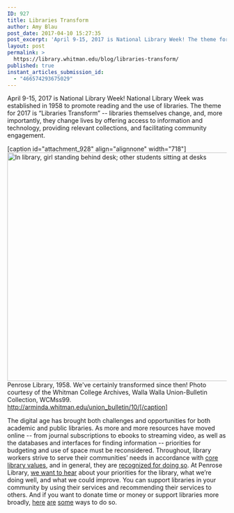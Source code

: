 ```yaml
---
ID: 927
title: Libraries Transform
author: Amy Blau
post_date: 2017-04-10 15:27:35
post_excerpt: 'April 9-15, 2017 is National Library Week! The theme for 2017 is “Libraries Transform” -- libraries themselves change, and, more importantly, they change lives by offering access to information and technology, providing relevant collections, and facilitating community engagement.'
layout: post
permalink: >
  https://library.whitman.edu/blog/libraries-transform/
published: true
instant_articles_submission_id:
  - "466574293675029"
---
```

April 9-15, 2017 is National Library Week! National Library Week was established in 1958 to promote reading and the use of libraries. The theme for 2017 is “Libraries Transform” -- libraries themselves change, and, more importantly, they change lives by offering access to information and technology, providing relevant collections, and facilitating community engagement.

[caption id="attachment_928" align="alignnone" width="718"]<img class="wp-image-928 size-full" src="https://library.whitman.edu/blog/wp-content/uploads/sites/4/2017/04/PenroseLibrary1958.jpg" alt="In library, girl standing behind desk; other students sitting at desks" width="718" height="524" /> Penrose Library, 1958. We've certainly transformed since then! Photo courtesy of the Whitman College Archives, Walla Walla Union-Bulletin Collection, WCMss99. http://arminda.whitman.edu/union_bulletin/10/[/caption]

The digital age has brought both challenges and opportunities for both academic and public libraries. As more and more resources have moved online -- from journal subscriptions to ebooks to streaming video, as well as the databases and interfaces for finding information -- priorities for budgeting and use of space must be reconsidered. Throughout, library workers strive to serve their communities’ needs in accordance with <a href="http://www.ala.org/advocacy/intfreedom/statementspols/corevalues">core library values</a>, and in general, they are <a href="http://www.pewinternet.org/2016/09/09/libraries-2016/">recognized for doing so</a>. At Penrose Library, <a href="https://library.whitman.edu/contact-a-librarian/">we want to hear</a> about your priorities for the library, what we’re doing well, and what we could improve. You can support libraries in your community by using their services and recommending their services to others. And if you want to donate time or money or support libraries more broadly, <a href="http://www.ala.org/advocacy/advleg/federallegislation/fight-for-libraries">here</a> <a href="https://wallawallapubliclibrary.org/friends">are</a> <a href="https://library.whitman.edu/about-the-library/#Giving">some</a> ways to do so.